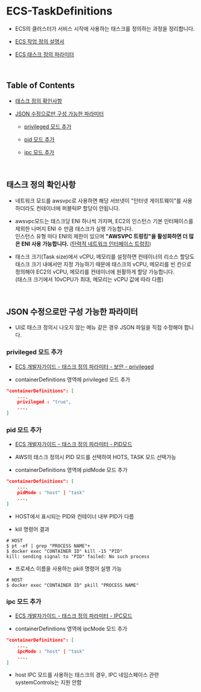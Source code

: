 # ECS-TaskDefinitions
- ECS의 클러스터가 서비스 시작에 사용하는 태스크를 정의하는 과정을 정리합니다.

- [ECS 작업 정의 설명서](https://docs.aws.amazon.com/ko_kr/AmazonECS/latest/developerguide/task_definitions.html)

- [ECS 태스크 정의 파라미터](https://docs.aws.amazon.com/ko_kr/AmazonECS/latest/developerguide/task_definition_parameters.html)

<br>

## Table of Contents
- [태스크 정의 확인사항](#태스크-정의-확인사항)

- [JSON 수정으로만 구성 가능한 파라미터](#json-수정으로만-구성-가능한-파라미터)
	- [privileged 모드 추가](#privileged-모드-추가)

	- [pid 모드 추가](#pid-모드-추가)
	- [ipc 모드 추가](#ipc-모드-추가)

<br>

## 태스크 정의 확인사항
- 네트워크 모드를 awsvpc로 사용하면 해당 서브넷이 "인터넷 게이트웨이"를 사용하더라도 컨테이너에 퍼블릭IP 할당이 안됩니다.

- awsvpc모드는 태스크당 ENI 하나씩 가지며, EC2의 인스턴스 기본 인터페이스를 제외한 나머지 ENI 수 만큼 태스크가 실행 가능합니다.<br>인스턴스 유형 마다 ENI의 제한이 있으며 <b>"AWSVPC 트렁킹"을 활성화하면 더 많은 ENI 사용 가능합니다.</b> ([탄력적 네트워크 인터페이스 트렁킹](https://docs.aws.amazon.com/ko_kr/AmazonECS/latest/developerguide/container-instance-eni.html?icmpid=docs_ecs_hp_account_settings))
- 태스크 크기(Task size)에서 vCPU, 메모리를 설정하면 컨테이너의 리소스 할당도 태스크 크기 내에서만 지정 가능하기 때문에 태스크의 vCPU, 메모리를 빈 칸으로 정의해야 EC2의 vCPU, 메모리를 컨테이너에 원활하게 할당 가능합니다.<br>(태스크 크기에서 10vCPU가 최대, 메모리는 vCPU 값에 따라 다름)

<br>

## JSON 수정으로만 구성 가능한 파라미터
- UI로 태스크 정의시 나오지 않는 메뉴 같은 경우 JSON 파일을 직접 수정해야 합니다.

### privileged 모드 추가
- [ECS 개발자가이드 - 태스크 정의 파라미터 - 보안 - privileged](https://docs.aws.amazon.com/ko_kr/AmazonECS/latest/developerguide/task_definition_parameters.html#container_definition_security)

- containerDefinitions 영역에 privileged 모드 추가
```json
"containerDefinitions": [
	...,
	privileged : "true",
	...,
]
```

### pid 모드 추가
- [ECS 개발자가이드 - 태스크 정의 파라미터 - PID모드](https://docs.aws.amazon.com/ko_kr/AmazonECS/latest/developerguide/task_definition_parameters.html#task_definition_pidmode)

- AWS의 태스크 정의시 PID 모드를 선택하여 HOTS, TASK 모드 선택가능

- containerDefinitions 영역에 pidMode 모드 추가
```json
"containerDefinitions": [
	...,
	pidMode : "host" | "task"
	...,
]
```

- HOST에서 표시되는 PID와 컨테이너 내부 PID가 다름

- kill 명령어 결과
``` shell
# HOST
$ pt -ef | grep "PROCESS NAME"+
$ docker exec "CONTAINER ID" kill -15 "PID"
kill: sending signal to "PID" failed: No such process
```

- 프로세스 이름을 사용하는 pkill 명령어 실행 가능
``` shell
# HOST
$ docker exec "CONTAINER ID" pkill "PROCESS NAME"
```

### ipc 모드 추가
- [ECS 개발자가이드 - 태스크 정의 파라미터 - IPC모드](https://docs.aws.amazon.com/ko_kr/AmazonECS/latest/developerguide/task_definition_parameters.html#task_definition_ipcmode)

- containerDefinitions 영역에 ipcMode 모드 추가
```json
"containerDefinitions": [
	...,
	ipcMode : "host" | "task"
	...,
]
```

- host IPC 모드를 사용하는 태스크의 경우, IPC 네임스페이스 관련 systemControls는 지원 안함




